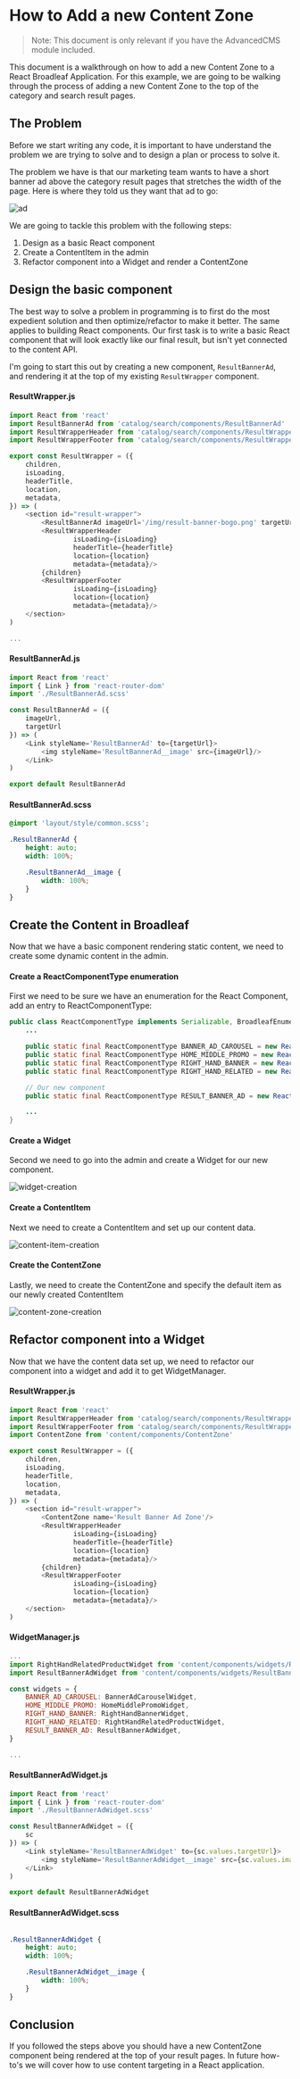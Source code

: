 # How to Add a new Content Zone

> Note: This document is only relevant if you have the AdvancedCMS module included.

This document is a walkthrough on how to add a new Content Zone to a React Broadleaf Application.
For this example, we are going to be walking through the process of adding a new
Content Zone to the top of the category and search result pages.

## The Problem

Before we start writing any code, it is important to have understand the problem
we are trying to solve and to design a plan or process to solve it.

The problem we have is that our marketing team wants to have a short
banner ad above the category result pages that stretches the width of the page.
Here is where they told us they want that ad to go:

![ad](https://cl.ly/032L3O3l1n3s/[d2f72a682e6163e730016c8ce1c0f1e9]_Image%202017-06-21%20at%2012.10.15%20PM.png)

We are going to tackle this problem with the following steps:

1. Design as a basic React component
2. Create a ContentItem in the admin
3. Refactor component into a Widget and render a ContentZone

## Design the basic component

The best way to solve a problem in programming is to first do the most expedient
solution and then optimize/refactor to make it better. The same applies to building
React components. Our first task is to write a basic React component that will look
exactly like our final result, but isn't yet connected to the content API.

I'm going to start this out by creating a new component, `ResultBannerAd`, and
rendering it at the top of my existing `ResultWrapper` component.

#### ResultWrapper.js

```js
import React from 'react'
import ResultBannerAd from 'catalog/search/components/ResultBannerAd'
import ResultWrapperHeader from 'catalog/search/components/ResultWrapperHeader'
import ResultWrapperFooter from 'catalog/search/components/ResultWrapperFooter'

export const ResultWrapper = ({
    children,
    isLoading,
    headerTitle,
    location,
    metadata,
}) => (
    <section id="result-wrapper">
        <ResultBannerAd imageUrl='/img/result-banner-bogo.png' targetUrl='/browse/hot-sauces'/>
        <ResultWrapperHeader
                isLoading={isLoading}
                headerTitle={headerTitle}
                location={location}
                metadata={metadata}/>
        {children}
        <ResultWrapperFooter
                isLoading={isLoading}
                location={location}
                metadata={metadata}/>
    </section>
)

...
```

#### ResultBannerAd.js

```js
import React from 'react'
import { Link } from 'react-router-dom'
import './ResultBannerAd.scss'

const ResultBannerAd = ({
    imageUrl,
    targetUrl
}) => (
    <Link styleName='ResultBannerAd' to={targetUrl}>
        <img styleName='ResultBannerAd__image' src={imageUrl}/>
    </Link>
)

export default ResultBannerAd
```

#### ResultBannerAd.scss

```css
@import 'layout/style/common.scss';

.ResultBannerAd {
    height: auto;
    width: 100%;

    .ResultBannerAd__image {
        width: 100%;
    }
}
```

## Create the Content in Broadleaf

Now that we have a basic component rendering static content, we need to create some
dynamic content in the admin.

#### Create a ReactComponentType enumeration

First we need to be sure we have an enumeration for the React Component, add an entry
to ReactComponentType:

```java
public class ReactComponentType implements Serializable, BroadleafEnumerationType {
    ...

    public static final ReactComponentType BANNER_AD_CAROUSEL = new ReactComponentType("BANNER_AD_CAROUSEL", "Banner Ad Carousel Widget");
    public static final ReactComponentType HOME_MIDDLE_PROMO = new ReactComponentType("HOME_MIDDLE_PROMO", "Home Middle Promo Widget");
    public static final ReactComponentType RIGHT_HAND_BANNER = new ReactComponentType("RIGHT_HAND_BANNER", "Right Hand Banner Widget");
    public static final ReactComponentType RIGHT_HAND_RELATED = new ReactComponentType("RIGHT_HAND_RELATED", "Right Hand Related Product Widget");

    // Our new component
    public static final ReactComponentType RESULT_BANNER_AD = new ReactComponentType("RESULT_BANNER_AD", "Result Banner Ad Widget");

    ...
}
```

#### Create a Widget

Second we need to go into the admin and create a Widget for our new component.

![widget-creation](https://cl.ly/440q1N3t2b3u/Image%202017-06-21%20at%201.26.05%20PM.png)

#### Create a ContentItem

Next we need to create a ContentItem and set up our content data.

![content-item-creation](https://cl.ly/1H2D161y310W/Image%202017-06-21%20at%201.32.44%20PM.png)

#### Create the ContentZone

Lastly, we need to create the ContentZone and specify the default item as our newly created ContentItem

![content-zone-creation](https://cl.ly/1P1I3w2G1U0D/Image%202017-06-21%20at%201.37.24%20PM.png)


## Refactor component into a Widget

Now that we have the content data set up, we need to refactor our component into
a widget and add it to get WidgetManager.

#### ResultWrapper.js

```js
import React from 'react'
import ResultWrapperHeader from 'catalog/search/components/ResultWrapperHeader'
import ResultWrapperFooter from 'catalog/search/components/ResultWrapperFooter'
import ContentZone from 'content/components/ContentZone'

export const ResultWrapper = ({
    children,
    isLoading,
    headerTitle,
    location,
    metadata,
}) => (
    <section id="result-wrapper">
        <ContentZone name='Result Banner Ad Zone'/>
        <ResultWrapperHeader
                isLoading={isLoading}
                headerTitle={headerTitle}
                location={location}
                metadata={metadata}/>
        {children}
        <ResultWrapperFooter
                isLoading={isLoading}
                location={location}
                metadata={metadata}/>
    </section>
)
```

#### WidgetManager.js

```js
...
import RightHandRelatedProductWidget from 'content/components/widgets/RightHandRelatedProductWidget'
import ResultBannerAdWidget from 'content/components/widgets/ResultBannerAdWidget'

const widgets = {
    BANNER_AD_CAROUSEL: BannerAdCarouselWidget,
    HOME_MIDDLE_PROMO: HomeMiddlePromoWidget,
    RIGHT_HAND_BANNER: RightHandBannerWidget,
    RIGHT_HAND_RELATED: RightHandRelatedProductWidget,
    RESULT_BANNER_AD: ResultBannerAdWidget,
}

...
```

#### ResultBannerAdWidget.js

```js
import React from 'react'
import { Link } from 'react-router-dom'
import './ResultBannerAdWidget.scss'

const ResultBannerAdWidget = ({
    sc
}) => (
    <Link styleName='ResultBannerAdWidget' to={sc.values.targetUrl}>
        <img styleName='ResultBannerAdWidget__image' src={sc.values.imageUrl}/>
    </Link>
)

export default ResultBannerAdWidget
```

#### ResultBannerAdWidget.scss

```css

.ResultBannerAdWidget {
    height: auto;
    width: 100%;

    .ResultBannerAdWidget__image {
        width: 100%;
    }
}
```

## Conclusion

If you followed the steps above you should have a new ContentZone component being
rendered at the top of your result pages. In future how-to's we will cover how to
use content targeting in a React application.
